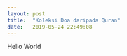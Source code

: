 ```yaml
---
layout: post
title:  "Koleksi Doa daripada Quran"
date:   2019-05-24 22:49:08
---
```




Hello World






